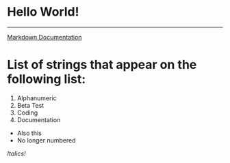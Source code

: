 # Hello World!
---
[Markdown Documentation](https://github.com/adam-p/markdown-here/wiki/Markdown-Here-Cheatsheet#links)
# List of strings that appear on the following list:
1. Alphanumeric
2. Beta Test
3. Coding
4. Documentation
* Also this
* No longer numbered

*Italics!*